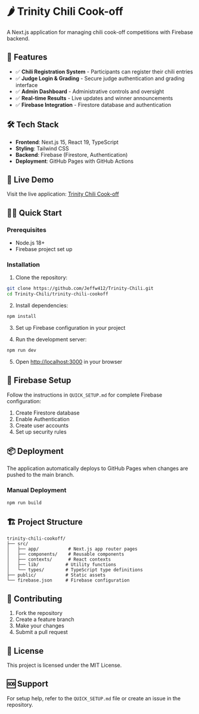 # 🌶️ Trinity Chili Cook-off

A Next.js application for managing chili cook-off competitions with Firebase backend.

## 🚀 Features

- ✅ **Chili Registration System** - Participants can register their chili entries
- ✅ **Judge Login & Grading** - Secure judge authentication and grading interface
- ✅ **Admin Dashboard** - Administrative controls and oversight
- ✅ **Real-time Results** - Live updates and winner announcements
- ✅ **Firebase Integration** - Firestore database and authentication

## 🛠️ Tech Stack

- **Frontend**: Next.js 15, React 19, TypeScript
- **Styling**: Tailwind CSS
- **Backend**: Firebase (Firestore, Authentication)
- **Deployment**: GitHub Pages with GitHub Actions

## 📱 Live Demo

Visit the live application: [Trinity Chili Cook-off](https://jeffw412.github.io/Trinity-Chili/)

## 🏃‍♂️ Quick Start

### Prerequisites
- Node.js 18+
- Firebase project set up

### Installation

1. Clone the repository:
```bash
git clone https://github.com/Jeffw412/Trinity-Chili.git
cd Trinity-Chili/trinity-chili-cookoff
```

2. Install dependencies:
```bash
npm install
```

3. Set up Firebase configuration in your project

4. Run the development server:
```bash
npm run dev
```

5. Open [http://localhost:3000](http://localhost:3000) in your browser

## 🔧 Firebase Setup

Follow the instructions in `QUICK_SETUP.md` for complete Firebase configuration:

1. Create Firestore database
2. Enable Authentication
3. Create user accounts
4. Set up security rules

## 📦 Deployment

The application automatically deploys to GitHub Pages when changes are pushed to the main branch.

### Manual Deployment

```bash
npm run build
```

## 🏗️ Project Structure

```
trinity-chili-cookoff/
├── src/
│   ├── app/           # Next.js app router pages
│   ├── components/    # Reusable components
│   ├── contexts/      # React contexts
│   ├── lib/          # Utility functions
│   └── types/        # TypeScript type definitions
├── public/           # Static assets
└── firebase.json     # Firebase configuration
```

## 🤝 Contributing

1. Fork the repository
2. Create a feature branch
3. Make your changes
4. Submit a pull request

## 📄 License

This project is licensed under the MIT License.

## 🆘 Support

For setup help, refer to the `QUICK_SETUP.md` file or create an issue in the repository.
